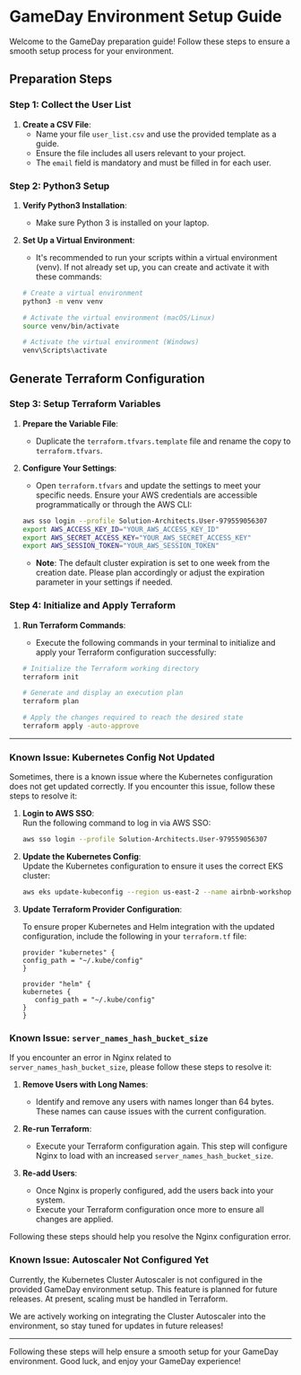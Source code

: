 # GameDay Environment Setup Guide

Welcome to the GameDay preparation guide! Follow these steps to ensure a smooth setup process for your environment.

## Preparation Steps

### Step 1: Collect the User List

1. **Create a CSV File**: 
   - Name your file `user_list.csv` and use the provided template as a guide.
   - Ensure the file includes all users relevant to your project.
   - The `email` field is mandatory and must be filled in for each user.

### Step 2: Python3 Setup

1. **Verify Python3 Installation**:
   - Make sure Python 3 is installed on your laptop.
   
2. **Set Up a Virtual Environment**:
   - It's recommended to run your scripts within a virtual environment (venv). If not already set up, you can create and activate it with these commands:

   ```bash
   # Create a virtual environment
   python3 -m venv venv

   # Activate the virtual environment (macOS/Linux)
   source venv/bin/activate

   # Activate the virtual environment (Windows)
   venv\Scripts\activate
   ```

## Generate Terraform Configuration

### Step 3: Setup Terraform Variables

1. **Prepare the Variable File**:
   - Duplicate the `terraform.tfvars.template` file and rename the copy to `terraform.tfvars`.

2. **Configure Your Settings**:
   - Open `terraform.tfvars` and update the settings to meet your specific needs. Ensure your AWS credentials are accessible programmatically or through the AWS CLI:

   ```bash
   aws sso login --profile Solution-Architects.User-979559056307
   export AWS_ACCESS_KEY_ID="YOUR_AWS_ACCESS_KEY_ID"
   export AWS_SECRET_ACCESS_KEY="YOUR_AWS_SECRET_ACCESS_KEY"
   export AWS_SESSION_TOKEN="YOUR_AWS_SESSION_TOKEN"
   ```
  
   - **Note**: The default cluster expiration is set to one week from the creation date. Please plan accordingly or adjust the expiration parameter in your settings if needed.  

### Step 4: Initialize and Apply Terraform

1. **Run Terraform Commands**:
   - Execute the following commands in your terminal to initialize and apply your Terraform configuration successfully:

   ```bash
   # Initialize the Terraform working directory
   terraform init

   # Generate and display an execution plan
   terraform plan

   # Apply the changes required to reach the desired state
   terraform apply -auto-approve
   ```

---

### Known Issue: Kubernetes Config Not Updated  

Sometimes, there is a known issue where the Kubernetes configuration does not get updated correctly. If you encounter this issue, follow these steps to resolve it:

1. **Login to AWS SSO**:  
   Run the following command to log in via AWS SSO:  
   ```bash
   aws sso login --profile Solution-Architects.User-979559056307
   ```

2. **Update the Kubernetes Config**:  
   Update the Kubernetes configuration to ensure it uses the correct EKS cluster:  
   ```bash
   aws eks update-kubeconfig --region us-east-2 --name airbnb-workshop-eks --profile Solution-Architects.User-979559056307
   ```

3. **Update Terraform Provider Configuration**:

   To ensure proper Kubernetes and Helm integration with the updated configuration, include the following in your `terraform.tf` file:

   ```hcl
   provider "kubernetes" {
   config_path = "~/.kube/config"
   }

   provider "helm" {
   kubernetes {
      config_path = "~/.kube/config"
   }
   }
   ```


### Known Issue: `server_names_hash_bucket_size`

If you encounter an error in Nginx related to `server_names_hash_bucket_size`, please follow these steps to resolve it:

1. **Remove Users with Long Names**:
   - Identify and remove any users with names longer than 64 bytes. These names can cause issues with the current configuration.

2. **Re-run Terraform**:
   - Execute your Terraform configuration again. This step will configure Nginx to load with an increased `server_names_hash_bucket_size`.

3. **Re-add Users**:
   - Once Nginx is properly configured, add the users back into your system.
   - Execute your Terraform configuration once more to ensure all changes are applied.

Following these steps should help you resolve the Nginx configuration error.


### Known Issue: Autoscaler Not Configured Yet

Currently, the Kubernetes Cluster Autoscaler is not configured in the provided GameDay environment setup. This feature is planned for future releases. At present, scaling must be handled in Terraform.

We are actively working on integrating the Cluster Autoscaler into the environment, so stay tuned for updates in future releases!

---

Following these steps will help ensure a smooth setup for your GameDay environment. Good luck, and enjoy your GameDay experience!

